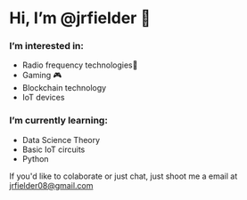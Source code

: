 # Hi, I’m @jrfielder 👋

### I’m interested in:
 - Radio frequency technologies📶
 - Gaming 🎮
 - Blockchain technology
 - IoT devices 

### I’m currently learning:
 - Data Science Theory
 - Basic IoT circuits
 - Python
 

If you'd like to colaborate or just chat, just shoot me a email at jrfielder08@gmail.com

<!---
jrfielder/jrfielder is a ✨ special ✨ repository because its `README.md` (this file) appears on your GitHub profile.
You can click the Preview link to take a look at your changes.
--->

